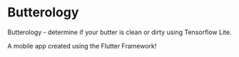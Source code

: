 # Butterology

Butterology - determine if your butter is clean or dirty using Tensorflow Lite.

A mobile app created using the Flutter Framework!
